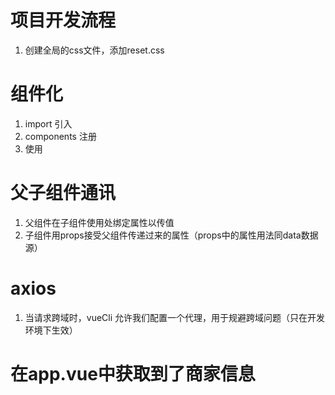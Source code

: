 # 项目开发流程
1. 创建全局的css文件，添加reset.css

# 组件化
1. import 引入
2. components 注册
3. 使用

# 父子组件通讯
1. 父组件在子组件使用处绑定属性以传值
2. 子组件用props接受父组件传递过来的属性（props中的属性用法同data数据源）

# axios
1. 当请求跨域时，vueCli 允许我们配置一个代理，用于规避跨域问题（只在开发环境下生效）


# 在app.vue中获取到了商家信息